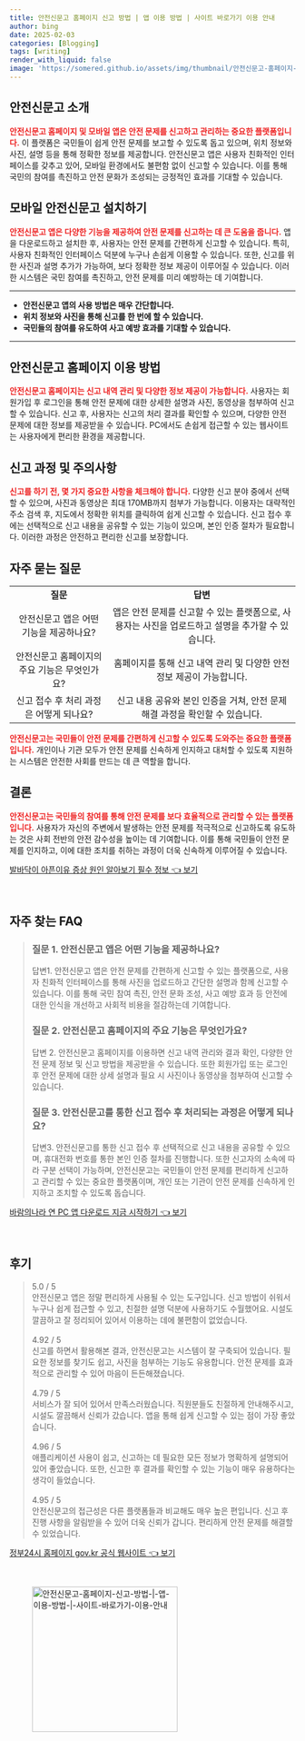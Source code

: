 ```yaml
---
title: 안전신문고 홈페이지 신고 방법 | 앱 이용 방법 | 사이트 바로가기 이용 안내
author: bing
date: 2025-02-03
categories: [Blogging]
tags: [writing]
render_with_liquid: false
image: 'https://somered.github.io/assets/img/thumbnail/안전신문고-홈페이지-신고-방법-|-앱-이용-방법-|-사이트-바로가기-이용-안내.webp'
---
```



<h2 id='안전신문고_소개'>안전신문고 소개</h2>

<p><b><span style="color: #ee2323;">안전신문고 홈페이지 및 모바일 앱은 안전 문제를 신고하고 관리하는 중요한 플랫폼입니다.</span></b> 이 플랫폼은 국민들이 쉽게 안전 문제를 보고할 수 있도록 돕고 있으며, 위치 정보와 사진, 설명 등을 통해 정확한 정보를 제공합니다. 안전신문고 앱은 사용자 친화적인 인터페이스를 갖추고 있어, 모바일 환경에서도 불편함 없이 신고할 수 있습니다. 이를 통해 국민의 참여를 촉진하고 안전 문화가 조성되는 긍정적인 효과를 기대할 수 있습니다.</p>

<h2 id='모바일_안전신문고_설치하기'>모바일 안전신문고 설치하기</h2>

<p><b><span style="color: #ee2323;">안전신문고 앱은 다양한 기능을 제공하여 안전 문제를 신고하는 데 큰 도움을 줍니다.</span></b> 앱을 다운로드하고 설치한 후, 사용자는 안전 문제를 간편하게 신고할 수 있습니다. 특히, 사용자 친화적인 인터페이스 덕분에 누구나 손쉽게 이용할 수 있습니다. 또한, 신고를 위한 사진과 설명 추가가 가능하여, 보다 정확한 정보 제공이 이루어질 수 있습니다. 이러한 시스템은 국민 참여를 촉진하고, 안전 문제를 미리 예방하는 데 기여합니다.</p>

<hr />

<ul>
    <li><b>안전신문고 앱의 사용 방법은 매우 간단합니다.</b></li>
    <li><b>위치 정보와 사진을 통해 신고를 한 번에 할 수 있습니다.</b></li>
    <li><b>국민들의 참여를 유도하여 사고 예방 효과를 기대할 수 있습니다.</b></li>
</ul>

<hr />

<h2 id='안전신문고_홈페이지_이용방법'>안전신문고 홈페이지 이용 방법</h2>

<p><b><span style="color: #ee2323;">안전신문고 홈페이지는 신고 내역 관리 및 다양한 정보 제공이 가능합니다.</span></b> 사용자는 회원가입 후 로그인을 통해 안전 문제에 대한 상세한 설명과 사진, 동영상을 첨부하여 신고할 수 있습니다. 신고 후, 사용자는 신고의 처리 결과를 확인할 수 있으며, 다양한 안전 문제에 대한 정보를 제공받을 수 있습니다. PC에서도 손쉽게 접근할 수 있는 웹사이트는 사용자에게 편리한 환경을 제공합니다.</p>

<h2 id='신고_과정_및_주의사항'>신고 과정 및 주의사항</h2>

<p><b><span style="color: #ee2323;">신고를 하기 전, 몇 가지 중요한 사항을 체크해야 합니다.</span></b> 다양한 신고 분야 중에서 선택할 수 있으며, 사진과 동영상은 최대 170MB까지 첨부가 가능합니다. 이용자는 대략적인 주소 검색 후, 지도에서 정확한 위치를 클릭하여 쉽게 신고할 수 있습니다. 신고 접수 후에는 선택적으로 신고 내용을 공유할 수 있는 기능이 있으며, 본인 인증 절차가 필요합니다. 이러한 과정은 안전하고 편리한 신고를 보장합니다.</p>

<h2 id='자주_묻는_질문'>자주 묻는 질문</h2>

<table>
    <tr>
        <td style="text-align: center; height: 17px;"><b>질문</b></td>
        <td style="text-align: center; height: 17px;"><b>답변</b></td>
    </tr>
    <tr>
        <td style="text-align: center; height: 17px;">안전신문고 앱은 어떤 기능을 제공하나요?</td>
        <td style="text-align: center; height: 17px;">앱은 안전 문제를 신고할 수 있는 플랫폼으로, 사용자는 사진을 업로드하고 설명을 추가할 수 있습니다.</td>
    </tr>
    <tr>
        <td style="text-align: center; height: 17px;">안전신문고 홈페이지의 주요 기능은 무엇인가요?</td>
        <td style="text-align: center; height: 17px;">홈페이지를 통해 신고 내역 관리 및 다양한 안전 정보 제공이 가능합니다.</td>
    </tr>
    <tr>
        <td style="text-align: center; height: 17px;">신고 접수 후 처리 과정은 어떻게 되나요?</td>
        <td style="text-align: center; height: 17px;">신고 내용 공유와 본인 인증을 거쳐, 안전 문제 해결 과정을 확인할 수 있습니다.</td>
    </tr>
</table>

<p><b><span style="color: #ee2323;">안전신문고는 국민들이 안전 문제를 간편하게 신고할 수 있도록 도와주는 중요한 플랫폼입니다.</span></b> 개인이나 기관 모두가 안전 문제를 신속하게 인지하고 대처할 수 있도록 지원하는 시스템은 안전한 사회를 만드는 데 큰 역할을 합니다.</p>

<h2 id='결론'>결론</h2>

<p><b><span style="color: #ee2323;">안전신문고는 국민들의 참여를 통해 안전 문제를 보다 효율적으로 관리할 수 있는 플랫폼입니다.</span></b> 사용자가 자신의 주변에서 발생하는 안전 문제를 적극적으로 신고하도록 유도하는 것은 사회 전반의 안전 감수성을 높이는 데 기여합니다. 이를 통해 국민들이 안전 문제를 인지하고, 이에 대한 조치를 취하는 과정이 더욱 신속하게 이루어질 수 있습니다.</p>


<p><a class="click-button" title="발바닥이 아픈이유 증상 원인 알아보기 필수 정보" href="https://somered.github.io/posts/%EB%B0%9C%EB%B0%94%EB%8B%A5%EC%9D%B4-%EC%95%84%ED%94%88%EC%9D%B4%EC%9C%A0-%EC%A6%9D%EC%83%81-%EC%9B%90%EC%9D%B8-%EC%95%8C%EC%95%84%EB%B3%B4%EA%B8%B0-%ED%95%84%EC%88%98-%EC%A0%95%EB%B3%B4/" rel="dofollow">발바닥이 아픈이유 증상 원인 알아보기 필수 정보 👈 보기</a></p><br>
<h2 id='자주_찾는_FAQ'>자주 찾는 FAQ</h2>
<div itemscope="" itemtype="https://schema.org/FAQPage"> 
<blockquote> 
<div itemscope="" itemprop="mainEntity" itemtype="https://schema.org/Question"> 
<h3 itemprop="name">질문 1. 안전신문고 앱은 어떤 기능을 제공하나요?</h3> 
<div itemscope="" itemprop="acceptedAnswer" itemtype="https://schema.org/Answer"> 
<span itemprop="text"> 
<p>답변1. 안전신문고 앱은 안전 문제를 간편하게 신고할 수 있는 플랫폼으로, 사용자 친화적 인터페이스를 통해 사진을 업로드하고 간단한 설명과 함께 신고할 수 있습니다. 이를 통해 국민 참여 촉진, 안전 문화 조성, 사고 예방 효과 등 안전에 대한 인식을 개선하고 사회적 비용을 절감하는데 기여합니다.</p> 
</span> 
</div> 
</div> 

<div itemscope="" itemprop="mainEntity" itemtype="https://schema.org/Question"> 
<h3 itemprop="name">질문 2. 안전신문고 홈페이지의 주요 기능은 무엇인가요?</h3> 
<div itemscope="" itemprop="acceptedAnswer" itemtype="https://schema.org/Answer"> 
<span itemprop="text"> 
<p>답변 2. 안전신문고 홈페이지를 이용하면 신고 내역 관리와 결과 확인, 다양한 안전 문제 정보 및 신고 방법을 제공받을 수 있습니다. 또한 회원가입 또는 로그인 후 안전 문제에 대한 상세 설명과 필요 시 사진이나 동영상을 첨부하여 신고할 수 있습니다.</p> 
</span> 
</div> 
</div> 

<div itemscope="" itemprop="mainEntity" itemtype="https://schema.org/Question"> 
<h3 itemprop="name">질문 3. 안전신문고를 통한 신고 접수 후 처리되는 과정은 어떻게 되나요?</h3> 
<div itemscope="" itemprop="acceptedAnswer" itemtype="https://schema.org/Answer"> 
<span itemprop="text"> 
<p>답변3. 안전신문고를 통한 신고 접수 후 선택적으로 신고 내용을 공유할 수 있으며, 휴대전화 번호를 통한 본인 인증 절차를 진행합니다. 또한 신고자의 소속에 따라 구분 선택이 가능하며, 안전신문고는 국민들이 안전 문제를 편리하게 신고하고 관리할 수 있는 중요한 플랫폼이며, 개인 또는 기관이 안전 문제를 신속하게 인지하고 조치할 수 있도록 돕습니다.</p> 
</span> 
</div> 
</div> 
</blockquote> 
</div>
<p><a class="click-button" title="바람의나라 연 PC 앱 다운로드 지금 시작하기" href="https://somered.github.io/posts/%EB%B0%94%EB%9E%8C%EC%9D%98%EB%82%98%EB%9D%BC-%EC%97%B0-PC-%EC%95%B1-%EB%8B%A4%EC%9A%B4%EB%A1%9C%EB%93%9C-%EC%A7%80%EA%B8%88-%EC%8B%9C%EC%9E%91%ED%95%98%EA%B8%B0/" rel="dofollow">바람의나라 연 PC 앱 다운로드 지금 시작하기 👈 보기</a></p><br>
<h2 id='후기'>후기</h2>
<div itemscope itemtype="https://schema.org/Product">
  <blockquote>
  <div itemprop="review" itemscope itemtype="https://schema.org/Review">
      <div itemprop="reviewRating" itemscope itemtype="https://schema.org/Rating"> <span itemprop="ratingValue">5.0</span> / <span itemprop="bestRating">5</span> </div>
      <span itemprop="reviewBody">안전신문고 앱은 정말 편리하게 사용될 수 있는 도구입니다. 신고 방법이 쉬워서 누구나 쉽게 접근할 수 있고, 친절한 설명 덕분에 사용하기도 수월했어요. 시설도 깔끔하고 잘 정리되어 있어서 이용하는 데에 불편함이 없었습니다.</span>
  </div>
  <br>
  <div itemprop="review" itemscope itemtype="https://schema.org/Review">
      <div itemprop="reviewRating" itemscope itemtype="https://schema.org/Rating"> <span itemprop="ratingValue">4.92</span> / <span itemprop="bestRating">5</span> </div>
      <span itemprop="reviewBody">신고를 하면서 활용해본 결과, 안전신문고는 시스템이 잘 구축되어 있습니다. 필요한 정보를 찾기도 쉽고, 사진을 첨부하는 기능도 유용합니다. 안전 문제를 효과적으로 관리할 수 있어 마음이 든든해졌습니다.</span>
  </div>
  <br>
  <div itemprop="review" itemscope itemtype="https://schema.org/Review">
      <div itemprop="reviewRating" itemscope itemtype="https://schema.org/Rating"> <span itemprop="ratingValue">4.79</span> / <span itemprop="bestRating">5</span> </div>
      <span itemprop="reviewBody">서비스가 잘 되어 있어서 만족스러웠습니다. 직원분들도 친절하게 안내해주시고, 시설도 깔끔해서 신뢰가 갔습니다. 앱을 통해 쉽게 신고할 수 있는 점이 가장 좋았습니다.</span>
  </div>
  <br>
  <div itemprop="review" itemscope itemtype="https://schema.org/Review">
      <div itemprop="reviewRating" itemscope itemtype="https://schema.org/Rating"> <span itemprop="ratingValue">4.96</span> / <span itemprop="bestRating">5</span> </div>
      <span itemprop="reviewBody">애플리케이션 사용이 쉽고, 신고하는 데 필요한 모든 정보가 명확하게 설명되어 있어 좋았습니다. 또한, 신고한 후 결과를 확인할 수 있는 기능이 매우 유용하다는 생각이 들었습니다.</span>
  </div>
  <br>
  <div itemprop="review" itemscope itemtype="https://schema.org/Review">
      <div itemprop="reviewRating" itemscope itemtype="https://schema.org/Rating"> <span itemprop="ratingValue">4.95</span> / <span itemprop="bestRating">5</span> </div>
      <span itemprop="reviewBody">안전신문고의 접근성은 다른 플랫폼들과 비교해도 매우 높은 편입니다. 신고 후 진행 사항을 알림받을 수 있어 더욱 신뢰가 갑니다. 편리하게 안전 문제를 해결할 수 있었습니다.</span>
  </div>
  </blockquote>
</div>
<p><a class="click-button" title="정부24시 홈페이지 gov.kr 공식 웹사이트" href="https://somered.github.io/posts/%EC%A0%95%EB%B6%8024%EC%8B%9C-%ED%99%88%ED%8E%98%EC%9D%B4%EC%A7%80-gov.kr-%EA%B3%B5%EC%8B%9D-%EC%9B%B9%EC%82%AC%EC%9D%B4%ED%8A%B8/" rel="dofollow">정부24시 홈페이지 gov.kr 공식 웹사이트 👈 보기</a></p><br>
<figure class="image"><img src="https://somered.github.io/assets/img/thumbnail/안전신문고-홈페이지-신고-방법-|-앱-이용-방법-|-사이트-바로가기-이용-안내.webp" alt="안전신문고-홈페이지-신고-방법-|-앱-이용-방법-|-사이트-바로가기-이용-안내" width="256" height="256"></figure>